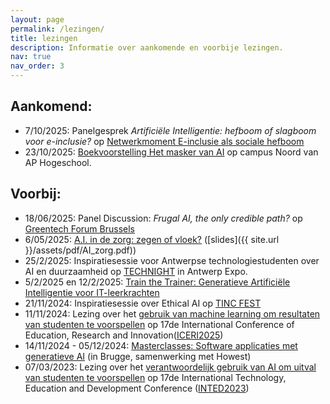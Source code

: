 ```yaml
---
layout: page
permalink: /lezingen/
title: lezingen
description: Informatie over aankomende en voorbije lezingen.
nav: true
nav_order: 3
---
```


## Aankomend:
- 7/10/2025: Panelgesprek *Artificiële Intelligentie: hefboom of slagboom voor e-inclusie?* op [Netwerkmoment E-inclusie als sociale hefboom](https://www.saamo.be/agenda-item/netwerkmoment-e-inclusie-als-sociale-hefboom/)
- 23/10/2025: [Boekvoorstelling Het masker van AI](https://mailings.lannoo.com/ct/m17/k1/iLikWH1xg7bR0wK3ViZrEMcOloTFTVn8qVzb40ukU-Zpt6xHmhkU2WyuMUa5iWkJbiDjHEi35STXqo0gGekxZ18MV6BJ8mOQsArWC4dW_PKX8kZcIX8s93fmDwzbLRRk/Aw66tKz5UH5dw37) op campus Noord van AP Hogeschool. 

## Voorbij:
- 18/06/2025: Panel Discussion: *Frugal AI, the only credible path?* op [Greentech Forum Brussels](https://www.greentech-forum-brussels.com/)
- 6/05/2025: [A.I. in de zorg: zegen of vloek?](https://www.ap.be/event/lezingen-binnen-de-sociaal-agogische-community-2025) ([slides]({{ site.url }}/assets/pdf/AI_zorg.pdf))
- 25/2/2025: Inspiratiesessie voor Antwerpse technologiestudenten over AI en duurzaamheid op [TECHNIGHT](https://www.technight.be/) in Antwerp Expo.
- 5/2/2025 en 12/2/2025: [Train the Trainer: Generatieve Artificiële Intelligentie voor IT-leerkrachten](https://www.ap.be/event/train-trainer-generatieve-artificiele-intelligentie-voor-it-leerkrachten)
- 21/11/2024: Inspiratiesessie over Ethical AI op [TINC FEST](https://apbc.be/tincfest)
- 11/11/2024: Lezing over het [gebruik van machine learning om resultaten van studenten te voorspellen](https://library.iated.org/view/CASTEELS2024PRE) op 17de International Conference of Education, Research and Innovation([ICERI2025](https://iated.org/iceri/))
- 14/11/2024 - 05/12/2024: [Masterclasses: Software applicaties met generatieve AI](https://www.howest.be/nl/opleidingen/navormingen/masterclass-software-applicaties-met-generatieve-ai#algemeen) (in Brugge, samenwerking met Howest)
- 07/03/2023: Lezing over het [verantwoordelijk gebruik van AI om uitval van studenten te voorspellen](https://library.iated.org/view/CASTEELS2023ANE) op 17de International Technology, Education and Development Conference ([INTED2023](https://iated.org/inted/))